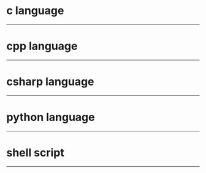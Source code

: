 
# c language
-------
# cpp language
-------

# csharp language
-------

#  python language
-------

# shell script
----------

